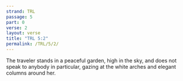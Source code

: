 ```yaml
---
strand: TRL
passage: 5
part: 0
verse: 2
layout: verse
title: "TRL 5:2"
permalink: /TRL/5/2/
---
```

The traveler stands in a peaceful garden, high in the sky, and does not speak to anybody in particular, gazing at the white arches and elegant columns around her.

